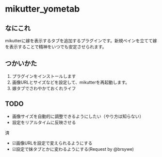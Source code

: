 mikutter_yometab
=====================

なにこれ
---
mikutterに嫁を表示するタブを追加するプラグインです。新規ペインを立てて嫁を表示することで精神をいつでも安定させられます。

つかいかた
---
1. プラグインをインストールします
2. 画像URLとサイズなどを設定して、mikutterを再起動します。
3. 嫁タブでさわやかておくれライフ

TODO
---
+ 画像サイズを自動的に調整できるようにしたい（やり方は知らない）
+ 設定をリアルタイムに反映させる

済
+ ☑画像URLを設定で変えられるようにする
+ ☑設定で妹タブとかに変わるようにする(Request by @brsywe)

